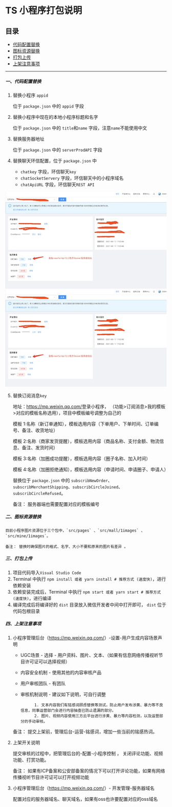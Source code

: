 # TS 小程序打包说明



## 目录
	
- [代码配置替换](#一、代码配置替换)
- [图标资源替换](#二、图标资源替换)
- [打包上传](#三、打包上传)
- [上架注意事项](#四、上架注意事项)



-----



##### 一、代码配置替换

1. 替换小程序 `appid`

	位于 `package.json` 中的 `appid` 字段
	
	
2. 替换小程序中现在的本地小程序标题和名字

	位于 `package.json` 中的 `title`和`name` 字段，注意`name`不能使用中文


3. 替换服务器地址 

	位于 `package.json` 中的 `serverProdAPI` 字段
	
	
4. 替换聊天环信配置，位于 `package.json` 中

	- `chatkey` 字段，环信聊天`key`
	- `chatSocketServery` 字段，环信聊天中的小程序域名
	- `chatApiURL` 字段，环信聊天`REST API`

 ![聊天key](../../images/miniprogram/ease_config1.jpeg)
 ![聊天key](../../images/miniprogram/ease_config1.jpeg)
	
	
5. 替换订阅消息`key`

	
	地址：<https://mp.weixin.qq.com/>登录小程序， （功能>订阅消息>我的模板>对应的模板名称选用），项目中模板编号调整为自己的


	模板 1:名称（新订单通知），模板选用内容（下单用户、下单时间、订单编号、备注、收货地址）

	模板 2:名称（商家发货提醒），模板选用内容（商品名称、支付金额、物流信息、备注、发货时间）

	模板 3:名称（加圈成功提醒），模板选用内容（圈子名称、加入时间）

	模板 4:名称（加圈拒绝通知），模板选用内容（申请时间、申请圈子、申请人）


	替换位于 `package.json` 中的 `subscribNewOrder`、`subscribMerchantShipping`、`subscribCircleJoined`、`subscribCircleRefused`。
	
	备注： 服务器端也需要配置对应的模板编号
		
		
		
		
		
		

##### 二、图标资源替换		


	目前小程序图片资源位于三个包中，`src/pages` 、`src/mall/1images` 、 `src/mine/1images`。

	备注： 替换时确保图片的格式、名字、大小不要和原来的图片有差异 。




##### 三、打包上传

1. 项目代码导入`Visual Studio Code`
2. Terminal 中执行 `npm install 或者 yarn install # 推荐方式 (速度快)`，进行依赖安装
3. 依赖安装完成后，Terminal 中执行 `npm start 或者 yarn start # 推荐方式 (速度快)`，进行编译
4. 编译完成后将编译好的 `dist` 目录放入微信开发者中间中打开即可， `dist` 位于代码包根目录


##### 四、上架注意事项


1.  小程序管理后台（<https://mp.weixin.qq.com/>）-设置-用户生成内容场景声明

 	- UGC场景 - 选择 - 用户资料、图片、文本、（如果有信息网络传播视听节目许可证可以选择视频）
 	- 内容安全机制 - 使用其他的内容审核产品
 	- 用户审核团队 - 有团队
 	- 审核机制说明  - 建议如下说明，可自行调整
 	
 				1. 文本内容我们有铭感词顾虑替换等测试，防止用户发布涉黄、暴力等不良信息，同事运营部门会进行内容抽查已防止遗漏的部分。
				2. 图片、视频内容使用三方云平台进行涉黄、暴力等内容检测，以及运营部分的手动审核。
 	
 	
 	
 	备注： 提交上架前，管理后台-运营-铭感词，增加一些当前的铭感热词。	


2. 上架开关说明

	提交审核的过程中，把管理后台的-配置-小程序控制 ， 关闭评论功能、视频功能、打赏功能。
	
	备注： 如果有ICP备案和公安部备案的情况下可以打开评论功能，如果有网络传播视听节目许可证可以打开视频功能


3. 小程序管理后台（<https://mp.weixin.qq.com/>）- 开发管理-服务器域名

	配置对应的服务器域名、聊天域名，如果有oss也许要配置对应的oss域名

























		
		
		
		
		
		
		
		
		